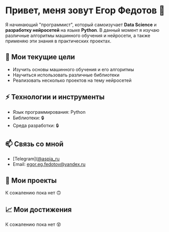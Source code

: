 # Привет, меня зовут Егор Федотов 👋

Я начинающий "программист", который самоизучает **Data Science** и **разработку нейросетей** на языке **Python**. В данный момент я изучаю различные алгоритмы машинного обучения и нейросети, а также применяю эти знания в практических проектах.

## 🌱 Мои текущие цели

- Изучить основы машинного обучения и его алгоритмы
- Научиться использовать различные библиотеки
- Реализовать несколько проектов на тему нейросетей

## ⚡ Технологии и инструменты

- Язык программирования: Python
- Библиотеки:  🔒
- Среда разработки:  🔒

## 📫 Связь со мной

- [Telegram]([@aspia_ru](http://t-do.ru/aspia_ru "egorfedotovoff")
- Email: egor.eg.fedotov@yandex.ru

## 📝 Мои проекты

К сожалению пока нет 🙃

## 📈 Мои достижения

К сожалению пока нет 😵

